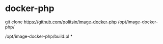 # docker-php

git clone https://github.com/politsin/image-docker-php /opt/image-docker-php/

/opt/image-docker-php/build.pl
 * 
